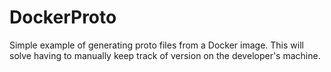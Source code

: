 # DockerProto

Simple example of generating proto files from a Docker image. 
This will solve having to manually keep track of version on the developer's machine.
